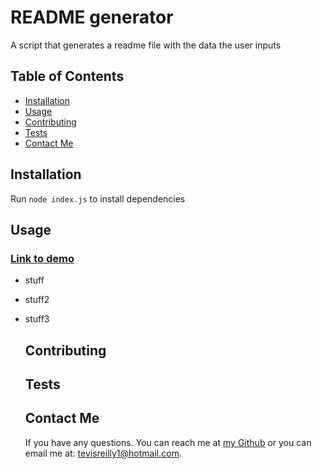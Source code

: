 # README generator 
  A script that generates a readme file with the data the user inputs 
  
  ## Table of Contents
  - [Installation](#installation) 
  - [Usage](#usage) 
  - [Contributing](#contributing) 
  - [Tests](#tests)
  - [Contact Me](#contact-me)
  

  ## <a id="installation"></a> Installation 
  Run `node index.js` to install dependencies
  ## <a id="usage"></a> Usage
  ### [Link to demo]()
- stuff
- stuff2
- stuff3

  ## <a id="contributing"></a> Contributing 

  ## <a id="tests"></a> Tests

  ## <a id="contact-me"></a> Contact Me
  If you have any questions. You can reach me at [my Github](https://www.github.com/tevissaur) or you can email me at: tevisreilly1@hotmail.com.
  

 